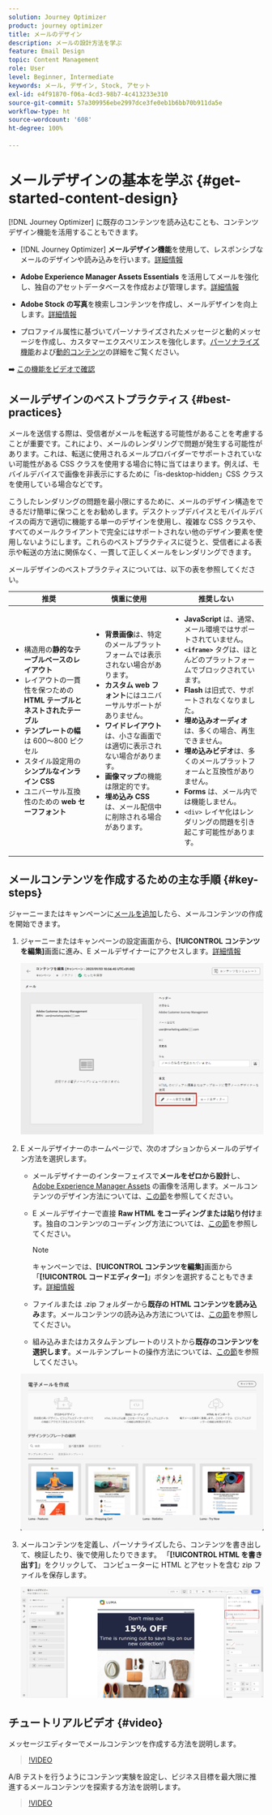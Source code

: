 ```yaml
---
solution: Journey Optimizer
product: journey optimizer
title: メールのデザイン
description: メールの設計方法を学ぶ
feature: Email Design
topic: Content Management
role: User
level: Beginner, Intermediate
keywords: メール, デザイン, Stock, アセット
exl-id: e4f91870-f06a-4cd3-98b7-4c413233e310
source-git-commit: 57a309956ebe2997dce3fe0eb1b6bb70b911da5e
workflow-type: ht
source-wordcount: '608'
ht-degree: 100%

---
```


# メールデザインの基本を学ぶ {#get-started-content-design}

[!DNL Journey Optimizer] に既存のコンテンツを読み込むことも、コンテンツデザイン機能を活用することもできます。

* [!DNL Journey Optimizer] **メールデザイン機能**&#x200B;を使用して、レスポンシブなメールのデザインや読み込みを行います。[詳細情報](content-from-scratch.md)

* **Adobe Experience Manager Assets Essentials** を活用してメールを強化し、独自のアセットデータベースを作成および管理します。[詳細情報](../content-management/assets.md)

* **Adobe Stock の写真**&#x200B;を検索しコンテンツを作成し、メールデザインを向上します。[詳細情報](../content-management/stock.md)

* プロファイル属性に基づいてパーソナライズされたメッセージと動的メッセージを作成し、カスタマーエクスペリエンスを強化します。[パーソナライズ機能](../personalization/personalize.md)および[動的コンテンツ](../personalization/get-started-dynamic-content.md)の詳細をご覧ください。

➡️ [この機能をビデオで確認](#video)

## メールデザインのベストプラクティス {#best-practices}

メールを送信する際は、受信者がメールを転送する可能性があることを考慮することが重要です。これにより、メールのレンダリングで問題が発生する可能性があります。これは、転送に使用されるメールプロバイダーでサポートされていない可能性がある CSS クラスを使用する場合に特に当てはまります。例えば、モバイルデバイスで画像を非表示にするために「is-desktop-hidden」CSS クラスを使用している場合などです。

こうしたレンダリングの問題を最小限にするために、メールのデザイン構造をできるだけ簡単に保つことをお勧めします。デスクトップデバイスとモバイルデバイスの両方で適切に機能する単一のデザインを使用し、複雑な CSS クラスや、すべてのメールクライアントで完全にはサポートされない他のデザイン要素を使用しないようにします。これらのベストプラクティスに従うと、受信者による表示や転送の方法に関係なく、一貫して正しくメールをレンダリングできます。

メールデザインのベストプラクティスについては、以下の表を参照してください。

| 推奨 | 慎重に使用 | 推奨しない |
|-|-|-|
| <ul><li>構造用の<b>静的なテーブルベースのレイアウト</b></li> <li>レイアウトの一貫性を保つための <b>HTML テーブルとネストされたテーブル</b></li> <li><b>テンプレートの幅</b>は 600～800 ピクセル </li> <li>スタイル設定用の<b>シンプルなインライン CSS</b> </li> <li>ユニバーサル互換性のための <b>web セーフフォント</b></li> | <ul><li><b>背景画像</b>は、特定のメールプラットフォームでは表示されない場合があります。</li><li><b>カスタム web フォント</b>にはユニバーサルサポートがありません。</li><li><b>ワイドレイアウト</b>は、小さな画面では適切に表示されない場合があります。</li><li><b>画像マップ</b>の機能は限定的です。</li><li><b>埋め込み CSS</b> は、メール配信中に削除される場合があります。</li> | <ul><li><b>JavaScript</b> は、通常、メール環境ではサポートされていません。</li> <li> <b>`<iframe>`</b> タグは、ほとんどのプラットフォームでブロックされています。 </li> <li><b>Flash</b> は旧式で、サポートされなくなりました。</li> <li><b>埋め込みオーディオ</b>は、多くの場合、再生できません。</li> <li><b>埋め込みビデオ</b>は、多くのメールプラットフォームと互換性がありません。</li> <li> <b>Forms</b> は、メール内では機能しません。</li> <li> `<div>` レイヤ化はレンダリングの問題を引き起こす可能性があります。</li> |

## メールコンテンツを作成するための主な手順 {#key-steps}

ジャーニーまたはキャンペーンに[メールを追加](create-email.md)したら、メールコンテンツの作成を開始できます。

1. ジャーニーまたはキャンペーンの設定画面から、**[!UICONTROL コンテンツを編集]**&#x200B;画面に進み、E メールデザイナーにアクセスします。[詳細情報](create-email.md#define-email-content)

   ![](assets/email_designer_edit_email_body.png)

1. E メールデザイナーのホームページで、次のオプションからメールのデザイン方法を選択します。

   * メールデザイナーのインターフェイスで&#x200B;**メールをゼロから設計**&#x200B;し、 [Adobe Experience Manager Assets](../content-management/assets.md) の画像を活用します。メールコンテンツのデザイン方法については、[この節](content-from-scratch.md)を参照してください。

   * E メールデザイナーで直接 **Raw HTML をコーディングまたは貼り付け**&#x200B;ます。独自のコンテンツのコーディング方法については、[この節](code-content.md)を参照してください。

     >[!NOTE]
     >
     >キャンペーンでは、**[!UICONTROL コンテンツを編集]**&#x200B;画面から「**[!UICONTROL コードエディター]**」ボタンを選択することもできます。[詳細情報](create-email.md#define-email-content)

   * ファイルまたは .zip フォルダーから&#x200B;**既存の HTML コンテンツを読み込み**&#x200B;ます。メールコンテンツの読み込み方法については、[この節](existing-content.md)を参照してください。

   * 組み込みまたはカスタムテンプレートのリストから&#x200B;**既存のコンテンツを選択します**。メールテンプレートの操作方法については、[この節](../email/use-email-templates.md)を参照してください。

   ![](assets/email_designer_create_options.png)

1. メールコンテンツを定義し、パーソナライズしたら、コンテンツを書き出して、検証したり、後で使用したりできます。 「**[!UICONTROL HTML を書き出す]**」をクリックして、 コンピューターに HTML とアセットを含む zip ファイルを保存します。

   ![](assets/email_designer_export.png)

## チュートリアルビデオ {#video}

メッセージエディターでメールコンテンツを作成する方法を説明します。

>[!VIDEO](https://video.tv.adobe.com/v/334150?quality=12)

A/B テストを行うようにコンテンツ実験を設定し、ビジネス目標を最大限に推進するメールコンテンツを探索する方法を説明します。

>[!VIDEO](https://video.tv.adobe.com/v/3419893)
